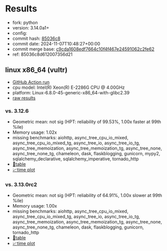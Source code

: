 # Results

- fork: python
- version: 3.14.0a1+
- config: 
- commit hash: [85036c8](https://github.com/python/cpython/commit/85036c8)
- commit date: 2024-11-07T10:48:27+00:00
- commit merge base: [c9cda1608edf7664c10f4f467e24591062c2fe62](https://github.com/python/cpython/commit/c9cda1608edf7664c10f4f467e24591062c2fe62)
- ref: 85036c8d612007356d21

## linux x86_64 (vultr)

- [GitHub Action run](https://github.com/facebookexperimental/free-threading-benchmarking/actions/runs/11804452687)
- cpu model: Intel(R) Xeon(R) E-2286G CPU @ 4.00GHz
- platform: Linux-6.8.0-45-generic-x86_64-with-glibc2.39
- [raw results](bm-20241107-vultr-x86_64-python-85036c8d612007356d21-3.14.0a1%2B-85036c8.json)

### vs. 3.12.6

- Geometric mean: not sig (HPT: reliability of 99.53%, 1.00x faster at 99th %ile)
- Memory usage: 1.02x
- missing benchmarks: aiohttp, async_tree_cpu_io_mixed, async_tree_cpu_io_mixed_tg, async_tree_io, async_tree_io_tg, async_tree_memoization, async_tree_memoization_tg, async_tree_none, async_tree_none_tg, chameleon, dask, flaskblogging, gunicorn, mypy2, sqlalchemy_declarative, sqlalchemy_imperative, tornado_http
- [📄table](bm-20241107-vultr-x86_64-python-85036c8d612007356d21-3.14.0a1%2B-85036c8-vs-3.12.6.md)
- [📈time plot](bm-20241107-vultr-x86_64-python-85036c8d612007356d21-3.14.0a1%2B-85036c8-vs-3.12.6.svg)

### vs. 3.13.0rc2

- Geometric mean: not sig (HPT: reliability of 64.91%, 1.00x slower at 99th %ile)
- Memory usage: 1.00x
- missing benchmarks: aiohttp, async_tree_cpu_io_mixed, async_tree_cpu_io_mixed_tg, async_tree_io, async_tree_io_tg, async_tree_memoization, async_tree_memoization_tg, async_tree_none, async_tree_none_tg, chameleon, dask, flaskblogging, gunicorn, tornado_http
- [📄table](bm-20241107-vultr-x86_64-python-85036c8d612007356d21-3.14.0a1%2B-85036c8-vs-3.13.0rc2.md)
- [📈time plot](bm-20241107-vultr-x86_64-python-85036c8d612007356d21-3.14.0a1%2B-85036c8-vs-3.13.0rc2.svg)

